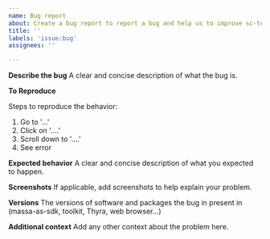 ```yaml
---
name: Bug report
about: Create a bug report to report a bug and help us to improve sc-toolkit
title: ''
labels: 'issue:bug'
assignees: ''

---
```


**Describe the bug**
A clear and concise description of what the bug is.

**To Reproduce**

Steps to reproduce the behavior:
1. Go to '...'
2. Click on '....'
3. Scroll down to '....'
4. See error

**Expected behavior**
A clear and concise description of what you expected to happen.

**Screenshots**
If applicable, add screenshots to help explain your problem.

**Versions**
The versions of software and packages the bug in present in (massa-as-sdk, toolkit, Thyra, web browser...)

**Additional context**
Add any other context about the problem here.
